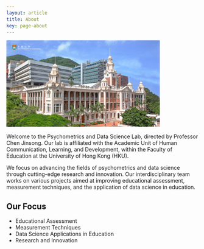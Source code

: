 ```yaml
---
layout: article
title: About
key: page-about
---
```


<img src="/assets/main_campus.jpg" alt="photo of HKU main campus" width="80%"/>

Welcome to the Psychometrics and Data Science Lab, directed by Professor Chen Jinsong. Our lab is affiliated with the Academic Unit of Human Communication, Learning, and Development, within the Faculty of Education at the University of Hong Kong (HKU).

We focus on advancing the fields of psychometrics and data science through cutting-edge research and innovation. Our interdisciplinary team works on various projects aimed at improving educational assessment, measurement techniques, and the application of data science in education.

## Our Focus

- Educational Assessment
- Measurement Techniques
- Data Science Applications in Education
- Research and Innovation